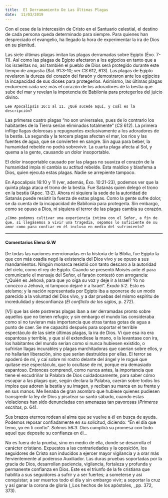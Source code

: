 ```yaml
---
title:  El Derramamiento De Las Últimas Plagas
date:  11/03/2019
---
```


Con el cese de la intercesión de Cristo en el Santuario celestial, el destino de cada persona queda determinado para siempre. Para quienes han despreciado el evangelio, ha llegado la hora de experimentar la ira de Dios en su plenitud.

Las siete últimas plagas imitan las plagas derramadas sobre Egipto (Éxo. 7-11). Así como las plagas de Egipto afectaron a los egipcios en tanto que a los israelitas no, así también el pueblo de Dios será protegido durante este tiempo de angustia (Sal. 91:3-10; ver _CS_ 612, 613). Las plagas de Egipto revelaron la dureza del corazón del faraón y demostraron ante los egipcios la incapacidad de sus dioses para protegerlos. Asimismo, las últimas plagas endurecen cada vez más el corazón de los adoradores de la bestia que sube del mar y revelan la impotencia de Babilonia para protegerlos del juicio divino.

`Lee Apocalipsis 16:1 al 11. ¿Qué sucede aquí, y cuál es la descripción?`

Las primeras cuatro plagas “no son universales, pues de lo contrario los habitantes de la Tierra serían eliminados totalmente” (_CS_ 612). La primera inflige llagas dolorosas y repugnantes exclusivamente a los adoradores de la bestia. La segunda y la tercera plagas afectan el mar, los ríos y las fuentes de agua, que se convierten en sangre. Sin agua para beber, la humanidad rebelde no podrá sobrevivir. La cuarta plaga afecta al Sol, y quema a la gente, causando un dolor insoportable.

El dolor insoportable causado por las plagas no suaviza el corazón de la humanidad impía ni cambia su actitud rebelde. Esta maldice y blasfema a Dios, quien ejecuta estas plagas. Nadie se arrepiente tampoco.

En Apocalipsis 16:10 y 11 (ver, además, Éxo. 10:21-23), podemos ver que la quinta plaga ataca el trono de la bestia. Fue Satanás quien delegó el trono en la bestia (Apoc. 13:2). Ahora ni siquiera la sede de la autoridad de Satanás puede resistir la fuerza de estas plagas. Como la gente sufre dolor, se da cuenta de la incapacidad de Babilonia para protegerla. Sin embargo, como se opuso a Dios, ni siquiera el terror de las plagas cambia su corazón.

`¿Cómo podemos cultivar una experiencia íntima con el Señor, a fin de que, si llegásemos a vivir una tragedia, sepamos lo suficiente de su amor como para confiar en él incluso en medio del sufrimiento?`

---

#### Comentarios Elena G.W

De todas las naciones mencionadas en la historia de la Biblia, fue Egipto la que con más osadía negó la existencia del Dios vivo y se opuso a sus mandamientos. Ningún monarca resistió con tanto descaro a la autoridad del cielo, como el rey de Egipto. Cuando se presentó Moisés ante él para comunicarle el mensaje del Señor, el faraón contestó con arrogancia: “¿Quién es Jehová, para que yo oiga su voz y deje ir a Israel? Yo no conozco a Jehová, ni tampoco dejaré ir a Israel”. _Éxodo 5:2_. Esto es ateísmo; y la nación representada por Egipto iba a oponerse de un modo parecido a la voluntad del Dios vivo, y a dar pruebas del mismo espíritu de incredulidad y desconfianza (_El conflicto de los siglos_, p. 272).

[V]i que las siete postreras plagas iban a ser derramadas pronto sobre aquellos que no tienen refugio; y sin embargo el mundo las consideraba como si no tuvieran más importancia que otras tantas gotas de agua a punto de caer. Se me capacitó después para soportar el terrible espectáculo de las siete últimas plagas, la ira de Dios. Vi que esa ira era espantosa y terrible, y que si él extendiese la mano, o la levantase con ira, los habitantes del mundo serían como si nunca hubiesen existido, o sufrirían llagas incurables y plagas marchitadoras que caerían sobre ellos, y no hallarían liberación, sino que serían destruidos por ellas. El terror se apoderó de mí, y caí sobre mi rostro delante del ángel y le rogué que quitase ese espectáculo, que lo ocultase de mí, porque era demasiado espantoso. Entonces comprendí, como nunca antes, la importancia que tiene el escudriñar la Palabra de Dios cuidadosamente, para saber cómo escapar a las plagas que, según declara la Palabra, caerán sobre todos los impíos que adoren la bestia y su imagen, y reciban su marca en su frente y en sus manos. Me llenaba de gran asombro que hubiese quienes pudiesen transgredir la ley de Dios y pisotear su santo sábado, cuando estas violaciones han sido denunciadas con amenazas tan pavorosas (_Primeros escritos_, p. 64).

Sus brazos eternos rodean al alma que se vuelve a él en busca de ayuda. Podemos reposar confiadamente en su solicitud, diciendo: “En el día que temo, yo en ti confío”. _Salmos 56:3_. Dios cumplirá su promesa con todo aquel que deposite su confianza en él…

No es fuera de la prueba, sino en medio de ella, donde se desarrolla el carácter cristiano. Expuestos a las contrariedades y la oposición, los seguidores de Cristo son inducidos a ejercer mayor vigilancia y a orar más fervientemente al poderoso Auxiliador. Las duras pruebas soportadas por la gracia de Dios, desarrollan paciencia, vigilancia, fortaleza y profunda y permanente confianza en Dios. Este es el triunfo de la fe cristiana que habilita a sus seguidores a sufrir y a ser fuertes; a someterse y así conquistar; a ser muertos todo el día y sin embargo vivir; a soportar la cruz y así ganar la corona de gloria (_Los hechos de los apóstoles, _pp. 372, 373).